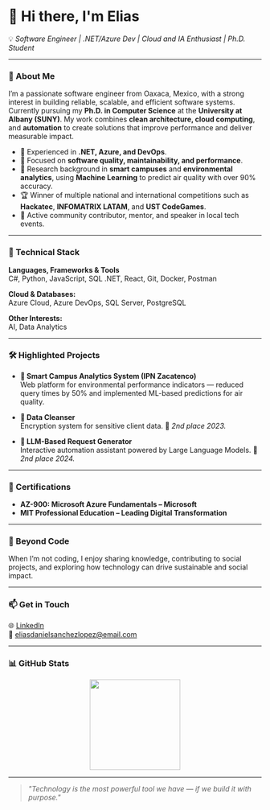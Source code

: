 # 👋 Hi there, I'm **Elias**

💡 *Software Engineer | .NET/Azure Dev | Cloud and IA Enthusiast | Ph.D. Student*

---

### 🚀 About Me
I’m a passionate software engineer from Oaxaca, Mexico, with a strong interest in building reliable, scalable, and efficient software systems. Currently pursuing my **Ph.D. in Computer Science** at the **University at Albany (SUNY)**. My work combines **clean architecture, cloud computing**, and **automation** to create solutions that improve performance and deliver measurable impact.

- 💼 Experienced in **.NET, Azure, and DevOps**.  
- 🧩 Focused on **software quality, maintainability, and performance**.  
- 🔬 Research background in **smart campuses** and **environmental analytics**, using **Machine Learning** to predict air quality with over 90% accuracy.  
- 🏆 Winner of multiple national and international competitions such as **Hackatec**, **INFOMATRIX LATAM**, and **UST CodeGames**.  
- 💬 Active community contributor, mentor, and speaker in local tech events.

---

### 🧠 Technical Stack

**Languages, Frameworks & Tools**  
C#, Python, JavaScript, SQL
.NET, React, Git, Docker, Postman  

**Cloud & Databases:**  
Azure Cloud, Azure DevOps, SQL Server, PostgreSQL  

**Other Interests:**  
AI, Data Analytics

---

### 🛠️ Highlighted Projects

- **🌿 Smart Campus Analytics System (IPN Zacatenco)**  
  Web platform for environmental performance indicators — reduced query times by 50% and implemented ML-based predictions for air quality.

- **🧩 Data Cleanser**  
  Encryption system for sensitive client data. 🥈 *2nd place 2023.*

- **🤖 LLM-Based Request Generator**  
  Interactive automation assistant powered by Large Language Models. 🥈 *2nd place 2024.*

---

### 📜 Certifications

- **AZ-900: Microsoft Azure Fundamentals – Microsoft**  
- **MIT Professional Education – Leading Digital Transformation**

---

### 🌱 Beyond Code
When I’m not coding, I enjoy sharing knowledge, contributing to social projects, and exploring how technology can drive sustainable and social impact.

---

### 📫 Get in Touch

🌐 [LinkedIn](https://www.linkedin.com/in/your-link)  
📧 eliasdanielsanchezlopez@email.com  

---

### 📊 GitHub Stats

<p align="center">
  <!--<img height="180em" src="https://github-readme-stats.vercel.app/api?username=develiasdaniel&show_icons=true&theme=tokyonight&hide_border=true&count_private=true" /> -->
  <img height="180em" src="https://github-readme-stats.vercel.app/api/top-langs/?username=develiasdaniel&layout=compact&theme=tokyonight&hide_border=true" />
</p>

---

> *"Technology is the most powerful tool we have — if we build it with purpose."*  
